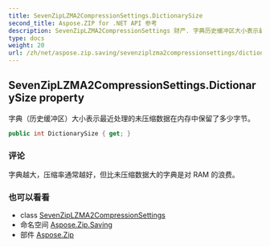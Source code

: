 ```yaml
---
title: SevenZipLZMA2CompressionSettings.DictionarySize
second_title: Aspose.ZIP for .NET API 参考
description: SevenZipLZMA2CompressionSettings 财产. 字典历史缓冲区大小表示最近处理的未压缩数据在内存中保留了多少字节
type: docs
weight: 20
url: /zh/net/aspose.zip.saving/sevenziplzma2compressionsettings/dictionarysize/
---
```

## SevenZipLZMA2CompressionSettings.DictionarySize property

字典（历史缓冲区）大小表示最近处理的未压缩数据在内存中保留了多少字节。

```csharp
public int DictionarySize { get; }
```

### 评论

字典越大，压缩率通常越好，但比未压缩数据大的字典是对 RAM 的浪费。

### 也可以看看

* class [SevenZipLZMA2CompressionSettings](../)
* 命名空间 [Aspose.Zip.Saving](../../sevenziplzma2compressionsettings/)
* 部件 [Aspose.Zip](../../../)


